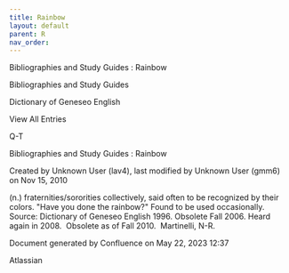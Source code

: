 ```yaml
---
title: Rainbow
layout: default
parent: R
nav_order:
---
```


Bibliographies and Study Guides : Rainbow

Bibliographies and Study Guides

Dictionary of Geneseo English

View All Entries

Q-T

Bibliographies and Study Guides : Rainbow

Created by  Unknown User (lav4), last modified by  Unknown User (gmm6) on Nov 15, 2010

(n.) fraternities/sororities collectively, said often to be recognized by their colors. &quot;Have you done the rainbow?&quot; Found to be used occasionally. Source: Dictionary of Geneseo English 1996. Obsolete Fall 2006. Heard again in 2008.  Obsolete as of Fall 2010.  Martinelli, N-R.

Document generated by Confluence on May 22, 2023 12:37

Atlassian
